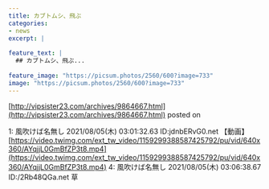 ```yaml
---
title: カブトムシ、飛ぶ
categories:
- news
excerpt: |
  
feature_text: |
  ## カブトムシ、飛ぶ...
  
feature_image: "https://picsum.photos/2560/600?image=733"
image: "https://picsum.photos/2560/600?image=733"
---
```


[http://vipsister23.com/archives/9864667.html](http://vipsister23.com/archives/9864667.html)
posted on 

<!--more-->

1: 風吹けば名無し 2021/08/05(木) 03:01:32.63 ID:jdnbERvG0.net 【動画】[https://video.twimg.com/ext_tw_video/1159299388587425792/pu/vid/640x360/AYqjjL0GmBfZP3t8.mp4](https://video.twimg.com/ext_tw_video/1159299388587425792/pu/vid/640x360/AYqjjL0GmBfZP3t8.mp4) 4: 風吹けば名無し 2021/08/05(木) 03:06:38.67 ID:/2Rb48QGa.net 草
